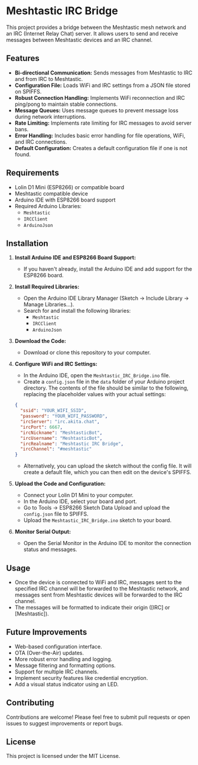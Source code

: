 # Meshtastic IRC Bridge

This project provides a bridge between the Meshtastic mesh network and an IRC (Internet Relay Chat) server. It allows users to send and receive messages between Meshtastic devices and an IRC channel.

## Features

* **Bi-directional Communication:** Sends messages from Meshtastic to IRC and from IRC to Meshtastic.
* **Configuration File:** Loads WiFi and IRC settings from a JSON file stored on SPIFFS.
* **Robust Connection Handling:** Implements WiFi reconnection and IRC ping/pong to maintain stable connections.
* **Message Queues:** Uses message queues to prevent message loss during network interruptions.
* **Rate Limiting:** Implements rate limiting for IRC messages to avoid server bans.
* **Error Handling:** Includes basic error handling for file operations, WiFi, and IRC connections.
* **Default Configuration:** Creates a default configuration file if one is not found.

## Requirements

* Lolin D1 Mini (ESP8266) or compatible board
* Meshtastic compatible device
* Arduino IDE with ESP8266 board support
* Required Arduino Libraries:
    * `Meshtastic`
    * `IRCClient`
    * `ArduinoJson`

## Installation

1.  **Install Arduino IDE and ESP8266 Board Support:**
    * If you haven't already, install the Arduino IDE and add support for the ESP8266 board.
2.  **Install Required Libraries:**
    * Open the Arduino IDE Library Manager (Sketch -> Include Library -> Manage Libraries...).
    * Search for and install the following libraries:
        * `Meshtastic`
        * `IRCClient`
        * `ArduinoJson`
3.  **Download the Code:**
    * Download or clone this repository to your computer.
4.  **Configure WiFi and IRC Settings:**
    * In the Arduino IDE, open the `Meshtastic_IRC_Bridge.ino` file.
    * Create a `config.json` file in the `data` folder of your Arduino project directory. The contents of the file should be similar to the following, replacing the placeholder values with your actual settings:

    ```json
    {
      "ssid": "YOUR_WIFI_SSID",
      "password": "YOUR_WIFI_PASSWORD",
      "ircServer": "irc.akita.chat",
      "ircPort": 6667,
      "ircNickname": "MeshtasticBot",
      "ircUsername": "MeshtasticBot",
      "ircRealname": "Meshtastic IRC Bridge",
      "ircChannel": "#meshtastic"
    }
    ```

    * Alternatively, you can upload the sketch without the config file. It will create a default file, which you can then edit on the device's SPIFFS.
5.  **Upload the Code and Configuration:**
    * Connect your Lolin D1 Mini to your computer.
    * In the Arduino IDE, select your board and port.
    * Go to Tools -> ESP8266 Sketch Data Upload and upload the `config.json` file to SPIFFS.
    * Upload the `Meshtastic_IRC_Bridge.ino` sketch to your board.
6.  **Monitor Serial Output:**
    * Open the Serial Monitor in the Arduino IDE to monitor the connection status and messages.

## Usage

* Once the device is connected to WiFi and IRC, messages sent to the specified IRC channel will be forwarded to the Meshtastic network, and messages sent from Meshtastic devices will be forwarded to the IRC channel.
* The messages will be formatted to indicate their origin (\[IRC] or \[Meshtastic]).

## Future Improvements

* Web-based configuration interface.
* OTA (Over-the-Air) updates.
* More robust error handling and logging.
* Message filtering and formatting options.
* Support for multiple IRC channels.
* Implement security features like credential encryption.
* Add a visual status indicator using an LED.

## Contributing

Contributions are welcome! Please feel free to submit pull requests or open issues to suggest improvements or report bugs.

## License

This project is licensed under the MIT License.
